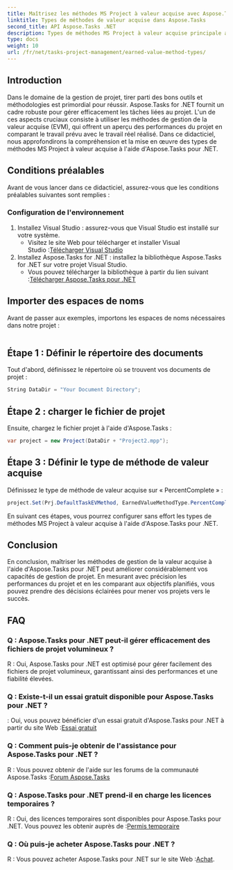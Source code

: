 ```yaml
---
title: Maîtrisez les méthodes MS Project à valeur acquise avec Aspose.Tasks
linktitle: Types de méthodes de valeur acquise dans Aspose.Tasks
second_title: API Aspose.Tasks .NET
description: Types de méthodes MS Project à valeur acquise principale avec Aspose.Tasks pour .NET. Améliorez l’efficacité de la gestion de projet sans effort.
type: docs
weight: 10
url: /fr/net/tasks-project-management/earned-value-method-types/
---
```

## Introduction
Dans le domaine de la gestion de projet, tirer parti des bons outils et méthodologies est primordial pour réussir. Aspose.Tasks for .NET fournit un cadre robuste pour gérer efficacement les tâches liées au projet. L'un de ces aspects cruciaux consiste à utiliser les méthodes de gestion de la valeur acquise (EVM), qui offrent un aperçu des performances du projet en comparant le travail prévu avec le travail réel réalisé. Dans ce didacticiel, nous approfondirons la compréhension et la mise en œuvre des types de méthodes MS Project à valeur acquise à l'aide d'Aspose.Tasks pour .NET.
## Conditions préalables
Avant de vous lancer dans ce didacticiel, assurez-vous que les conditions préalables suivantes sont remplies :
### Configuration de l'environnement
1. Installez Visual Studio : assurez-vous que Visual Studio est installé sur votre système.
   -  Visitez le site Web pour télécharger et installer Visual Studio :[Télécharger Visual Studio](https://visualstudio.microsoft.com/downloads/)
2. Installez Aspose.Tasks for .NET : installez la bibliothèque Aspose.Tasks for .NET sur votre projet Visual Studio.
   -  Vous pouvez télécharger la bibliothèque à partir du lien suivant :[Télécharger Aspose.Tasks pour .NET](https://releases.aspose.com/tasks/net/)

## Importer des espaces de noms
Avant de passer aux exemples, importons les espaces de noms nécessaires dans notre projet :
```csharp

```

## Étape 1 : Définir le répertoire des documents
Tout d'abord, définissez le répertoire où se trouvent vos documents de projet :
```csharp
String DataDir = "Your Document Directory";
```
## Étape 2 : charger le fichier de projet
Ensuite, chargez le fichier projet à l'aide d'Aspose.Tasks :
```csharp
var project = new Project(DataDir + "Project2.mpp");
```
## Étape 3 : Définir le type de méthode de valeur acquise
Définissez le type de méthode de valeur acquise sur « PercentComplete » :
```csharp
project.Set(Prj.DefaultTaskEVMethod, EarnedValueMethodType.PercentComplete);
```
En suivant ces étapes, vous pourrez configurer sans effort les types de méthodes MS Project à valeur acquise à l'aide d'Aspose.Tasks pour .NET.

## Conclusion
En conclusion, maîtriser les méthodes de gestion de la valeur acquise à l'aide d'Aspose.Tasks pour .NET peut améliorer considérablement vos capacités de gestion de projet. En mesurant avec précision les performances du projet et en les comparant aux objectifs planifiés, vous pouvez prendre des décisions éclairées pour mener vos projets vers le succès.
## FAQ
### Q : Aspose.Tasks pour .NET peut-il gérer efficacement des fichiers de projet volumineux ?
R : Oui, Aspose.Tasks pour .NET est optimisé pour gérer facilement des fichiers de projet volumineux, garantissant ainsi des performances et une fiabilité élevées.
### Q : Existe-t-il un essai gratuit disponible pour Aspose.Tasks pour .NET ?
 : Oui, vous pouvez bénéficier d'un essai gratuit d'Aspose.Tasks pour .NET à partir du site Web :[Essai gratuit](https://releases.aspose.com/)
### Q : Comment puis-je obtenir de l'assistance pour Aspose.Tasks pour .NET ?
 R : Vous pouvez obtenir de l'aide sur les forums de la communauté Aspose.Tasks :[Forum Aspose.Tasks](https://forum.aspose.com/c/tasks/15)
### Q : Aspose.Tasks pour .NET prend-il en charge les licences temporaires ?
 R : Oui, des licences temporaires sont disponibles pour Aspose.Tasks pour .NET. Vous pouvez les obtenir auprès de :[Permis temporaire](https://purchase.aspose.com/temporary-license/)
### Q : Où puis-je acheter Aspose.Tasks pour .NET ?
 R : Vous pouvez acheter Aspose.Tasks pour .NET sur le site Web :[Achat](https://purchase.aspose.com/buy).